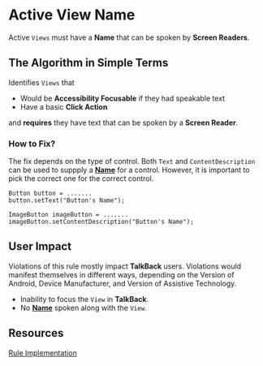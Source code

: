 # Active View Name

Active `Views` must have a **Name** that can be spoken by **Screen Readers**.

## The Algorithm in Simple Terms

Identifies `Views` that 

- Would be **Accessibility Focusable** if they had speakable text
- Have a basic **Click Action**

and **requires** they have text that can be spoken by a **Screen Reader**. 

### How to Fix?

The fix depends on the type of control. Both `Text` and `ContentDescription` can be used to 
suppply a [**Name**](name-role-value.md#Name) for a control. However, it is important to pick 
the correct one for the correct control.

```
Button button = .......
button.setText("Button's Name");

ImageButton imageButton = .......
imageButton.setContentDescription("Button's Name");
```

## User Impact

Violations of this rule mostly impact **TalkBack** users. Violations would manifest themselves
in different ways, depending on the Version of Android, Device Manufacturer, and Version of
Assistive Technology.

- Inability to focus the `View` in **TalkBack**.
- No [**Name**](name-role-value.md#Name) spoken along with the `View`.

## Resources

[Rule Implementation](https://github.com/dequelabs/axe-android/blob/5cbbddd48be53af11c82406d670dd199a5548f3b/src/main/java/com/deque/axe/android/rules/hierarchy/ActiveViewName.java)
